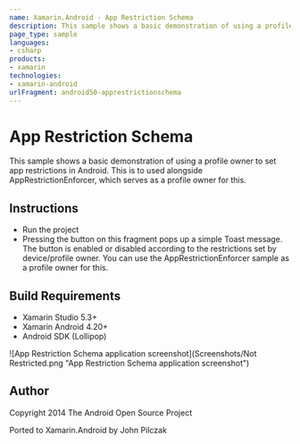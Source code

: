 ```yaml
---
name: Xamarin.Android - App Restriction Schema
description: This sample shows a basic demonstration of using a profile owner to set app restrictions in Android. This is to used alongside...
page_type: sample
languages:
- csharp
products:
- xamarin
technologies:
- xamarin-android
urlFragment: android50-apprestrictionschema
---
```

# App Restriction Schema

This sample shows a basic demonstration of using a profile owner to set app restrictions in Android. This is to used alongside AppRestrictionEnforcer, which serves as a profile owner for this.

## Instructions

* Run the project
* Pressing the button on this fragment pops up a simple Toast message. The button is enabled or disabled according to the restrictions set by device/profile owner. You can use the AppRestrictionEnforcer sample as a profile owner for this.

## Build Requirements
* Xamarin Studio 5.3+
* Xamarin Android 4.20+
* Android SDK (Lollipop)

![App Restriction Schema application screenshot](Screenshots/Not Restricted.png "App Restriction Schema application screenshot")

## Author 
Copyright 2014 The Android Open Source Project

Ported to Xamarin.Android by John Pilczak
